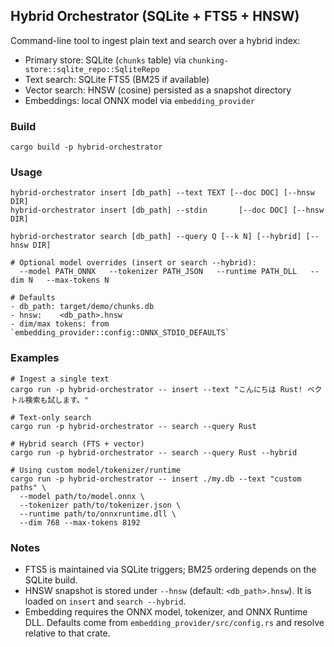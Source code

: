 ## Hybrid Orchestrator (SQLite + FTS5 + HNSW)

Command-line tool to ingest plain text and search over a hybrid index:
- Primary store: SQLite (`chunks` table) via `chunking-store::sqlite_repo::SqliteRepo`
- Text search: SQLite FTS5 (BM25 if available)
- Vector search: HNSW (cosine) persisted as a snapshot directory
- Embeddings: local ONNX model via `embedding_provider`

### Build

```
cargo build -p hybrid-orchestrator
```

### Usage

```
hybrid-orchestrator insert [db_path] --text TEXT [--doc DOC] [--hnsw DIR]
hybrid-orchestrator insert [db_path] --stdin       [--doc DOC] [--hnsw DIR]

hybrid-orchestrator search [db_path] --query Q [--k N] [--hybrid] [--hnsw DIR]

# Optional model overrides (insert or search --hybrid):
  --model PATH_ONNX   --tokenizer PATH_JSON   --runtime PATH_DLL   --dim N   --max-tokens N

# Defaults
- db_path: target/demo/chunks.db
- hnsw:    <db_path>.hnsw
- dim/max tokens: from `embedding_provider::config::ONNX_STDIO_DEFAULTS`
```

### Examples

```
# Ingest a single text
cargo run -p hybrid-orchestrator -- insert --text "こんにちは Rust! ベクトル検索も試します。"

# Text-only search
cargo run -p hybrid-orchestrator -- search --query Rust

# Hybrid search (FTS + vector)
cargo run -p hybrid-orchestrator -- search --query Rust --hybrid

# Using custom model/tokenizer/runtime
cargo run -p hybrid-orchestrator -- insert ./my.db --text "custom paths" \
  --model path/to/model.onnx \
  --tokenizer path/to/tokenizer.json \
  --runtime path/to/onnxruntime.dll \
  --dim 768 --max-tokens 8192
```

### Notes
- FTS5 is maintained via SQLite triggers; BM25 ordering depends on the SQLite build.
- HNSW snapshot is stored under `--hnsw` (default: `<db_path>.hnsw`). It is loaded on `insert` and `search --hybrid`.
- Embedding requires the ONNX model, tokenizer, and ONNX Runtime DLL. Defaults come from `embedding_provider/src/config.rs` and resolve relative to that crate.

